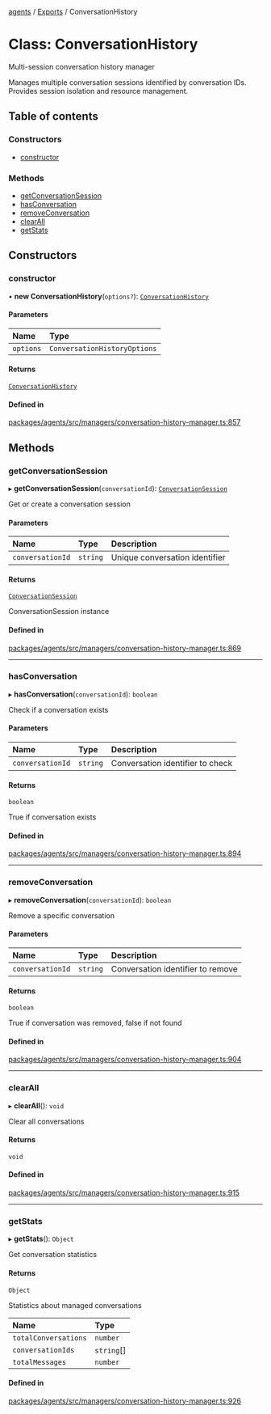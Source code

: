 <!-- 
 ⚠️  AUTO-GENERATED FILE - DO NOT EDIT MANUALLY
 This file is automatically generated by scripts/docs-generator.js
 To make changes, edit the source TypeScript files or update the generator script
-->

[agents](../../) / [Exports](../modules) / ConversationHistory

# Class: ConversationHistory

Multi-session conversation history manager

Manages multiple conversation sessions identified by conversation IDs.
Provides session isolation and resource management.

## Table of contents

### Constructors

- [constructor](ConversationHistory#constructor)

### Methods

- [getConversationSession](ConversationHistory#getconversationsession)
- [hasConversation](ConversationHistory#hasconversation)
- [removeConversation](ConversationHistory#removeconversation)
- [clearAll](ConversationHistory#clearall)
- [getStats](ConversationHistory#getstats)

## Constructors

### constructor

• **new ConversationHistory**(`options?`): [`ConversationHistory`](ConversationHistory)

#### Parameters

| Name | Type |
| :------ | :------ |
| `options` | `ConversationHistoryOptions` |

#### Returns

[`ConversationHistory`](ConversationHistory)

#### Defined in

[packages/agents/src/managers/conversation-history-manager.ts:857](https://github.com/woojubb/robota/blob/87419dbb26faf50d7f1d60ae717fbe215743d1f6/packages/agents/src/managers/conversation-history-manager.ts#L857)

## Methods

### getConversationSession

▸ **getConversationSession**(`conversationId`): [`ConversationSession`](ConversationSession)

Get or create a conversation session

#### Parameters

| Name | Type | Description |
| :------ | :------ | :------ |
| `conversationId` | `string` | Unique conversation identifier |

#### Returns

[`ConversationSession`](ConversationSession)

ConversationSession instance

#### Defined in

[packages/agents/src/managers/conversation-history-manager.ts:869](https://github.com/woojubb/robota/blob/87419dbb26faf50d7f1d60ae717fbe215743d1f6/packages/agents/src/managers/conversation-history-manager.ts#L869)

___

### hasConversation

▸ **hasConversation**(`conversationId`): `boolean`

Check if a conversation exists

#### Parameters

| Name | Type | Description |
| :------ | :------ | :------ |
| `conversationId` | `string` | Conversation identifier to check |

#### Returns

`boolean`

True if conversation exists

#### Defined in

[packages/agents/src/managers/conversation-history-manager.ts:894](https://github.com/woojubb/robota/blob/87419dbb26faf50d7f1d60ae717fbe215743d1f6/packages/agents/src/managers/conversation-history-manager.ts#L894)

___

### removeConversation

▸ **removeConversation**(`conversationId`): `boolean`

Remove a specific conversation

#### Parameters

| Name | Type | Description |
| :------ | :------ | :------ |
| `conversationId` | `string` | Conversation identifier to remove |

#### Returns

`boolean`

True if conversation was removed, false if not found

#### Defined in

[packages/agents/src/managers/conversation-history-manager.ts:904](https://github.com/woojubb/robota/blob/87419dbb26faf50d7f1d60ae717fbe215743d1f6/packages/agents/src/managers/conversation-history-manager.ts#L904)

___

### clearAll

▸ **clearAll**(): `void`

Clear all conversations

#### Returns

`void`

#### Defined in

[packages/agents/src/managers/conversation-history-manager.ts:915](https://github.com/woojubb/robota/blob/87419dbb26faf50d7f1d60ae717fbe215743d1f6/packages/agents/src/managers/conversation-history-manager.ts#L915)

___

### getStats

▸ **getStats**(): `Object`

Get conversation statistics

#### Returns

`Object`

Statistics about managed conversations

| Name | Type |
| :------ | :------ |
| `totalConversations` | `number` |
| `conversationIds` | `string`[] |
| `totalMessages` | `number` |

#### Defined in

[packages/agents/src/managers/conversation-history-manager.ts:926](https://github.com/woojubb/robota/blob/87419dbb26faf50d7f1d60ae717fbe215743d1f6/packages/agents/src/managers/conversation-history-manager.ts#L926)
